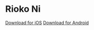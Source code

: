 # Rioko Ni

[Download for iOS](https://apps.apple.com/pl/app/rioko/id6484269191) 
[Download for Android](https://play.google.com/store/apps/details?id=com.jocs.rioko_ni&hl=en_US) 
